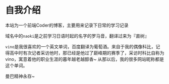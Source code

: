 # 自我介绍

本站为一个前端Coder的博客，主要用来记录下日常的学习记录

域名中的`naoki`是之前学习日语时起的名字的罗马音，翻译过来为『直树』

`vino`是我很喜欢的一个英文单词，百度翻译为葡萄酒。来自于我的偶像科比，记得高中时有次记者采访他时，那已经是他过了巅峰期的赛季了，采访时科比自称为vino，寓意着他的职业生涯的暮年越老越醇香~ 从那以后，我的很多网站昵称都是这个单词。

曼巴精神永存~

